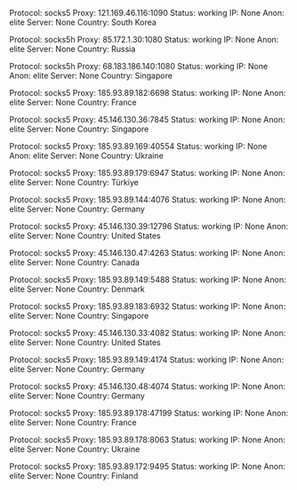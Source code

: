 Protocol: socks5
Proxy: 121.169.46.116:1090
Status: working
IP: None
Anon: elite
Server: None
Country: South Korea

Protocol: socks5h
Proxy: 85.172.1.30:1080
Status: working
IP: None
Anon: elite
Server: None
Country: Russia

Protocol: socks5h
Proxy: 68.183.186.140:1080
Status: working
IP: None
Anon: elite
Server: None
Country: Singapore

Protocol: socks5
Proxy: 185.93.89.182:6698
Status: working
IP: None
Anon: elite
Server: None
Country: France

Protocol: socks5
Proxy: 45.146.130.36:7845
Status: working
IP: None
Anon: elite
Server: None
Country: Singapore

Protocol: socks5
Proxy: 185.93.89.169:40554
Status: working
IP: None
Anon: elite
Server: None
Country: Ukraine

Protocol: socks5
Proxy: 185.93.89.179:6947
Status: working
IP: None
Anon: elite
Server: None
Country: Türkiye

Protocol: socks5
Proxy: 185.93.89.144:4076
Status: working
IP: None
Anon: elite
Server: None
Country: Germany

Protocol: socks5
Proxy: 45.146.130.39:12796
Status: working
IP: None
Anon: elite
Server: None
Country: United States

Protocol: socks5
Proxy: 45.146.130.47:4263
Status: working
IP: None
Anon: elite
Server: None
Country: Canada

Protocol: socks5
Proxy: 185.93.89.149:5488
Status: working
IP: None
Anon: elite
Server: None
Country: Denmark

Protocol: socks5
Proxy: 185.93.89.183:6932
Status: working
IP: None
Anon: elite
Server: None
Country: Singapore

Protocol: socks5
Proxy: 45.146.130.33:4082
Status: working
IP: None
Anon: elite
Server: None
Country: United States

Protocol: socks5
Proxy: 185.93.89.149:4174
Status: working
IP: None
Anon: elite
Server: None
Country: Germany

Protocol: socks5
Proxy: 45.146.130.48:4074
Status: working
IP: None
Anon: elite
Server: None
Country: Germany

Protocol: socks5
Proxy: 185.93.89.178:47199
Status: working
IP: None
Anon: elite
Server: None
Country: France

Protocol: socks5
Proxy: 185.93.89.178:8063
Status: working
IP: None
Anon: elite
Server: None
Country: Ukraine

Protocol: socks5
Proxy: 185.93.89.172:9495
Status: working
IP: None
Anon: elite
Server: None
Country: Finland

